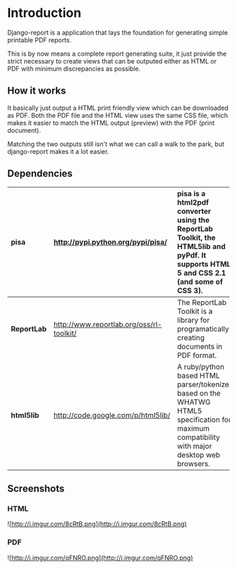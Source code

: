 # Introduction #

Django-report is a application that lays the foundation for generating simple printable PDF reports.

This is by now means a complete report generating suite, it just provide the strict necessary to create views that can be outputed either as HTML or PDF with minimum discrepancies as possible.

## How it works ##

It basically just output a HTML print friendly view which can be downloaded as PDF. Both the PDF file and the HTML view uses the same CSS file, which makes it easier to match the HTML output (preview) with the PDF (print document).

Matching the two outputs still isn't what we can call a walk to the park, but django-report makes it a lot easier.

## Dependencies ##

| **pisa** | http://pypi.python.org/pypi/pisa/ | pisa is a html2pdf converter using the ReportLab Toolkit, the HTML5lib and pyPdf. It supports HTML 5 and CSS 2.1 (and some of CSS 3). |
|:---------|:----------------------------------|:--------------------------------------------------------------------------------------------------------------------------------------|
| **ReportLab** | http://www.reportlab.org/oss/rl-toolkit/ | The ReportLab Toolkit is a library for programatically creating documents in PDF format.                                              |
| **html5lib** | http://code.google.com/p/html5lib/ | A ruby/python based HTML parser/tokenizer based on the WHATWG HTML5 specification for maximum compatibility with major desktop web browsers. |

## Screenshots ##

### HTML ###

![http://i.imgur.com/8cRtB.png](http://i.imgur.com/8cRtB.png)

### PDF ###

![http://i.imgur.com/qFNRO.png](http://i.imgur.com/qFNRO.png)